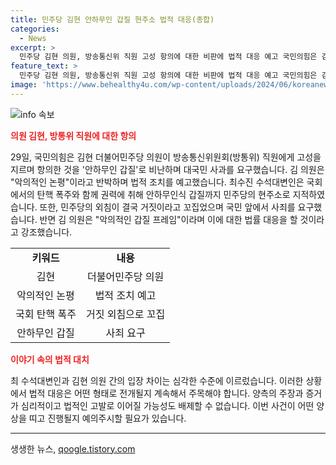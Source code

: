 ```yaml
---
title: 민주당 김현 안하무인 갑질 현주소 법적 대응(종합)
categories:
  - News
excerpt: >
  민주당 김현 의원, 방송통신위 직원 고성 항의에 대한 비판에 법적 대응 예고 국민의힘은 김현 의원이 방송통신위 직원에게 고성을 지며 항의한 행동을 안하무인 갑질이라 비판하며 대국민 사과를 요구했다. 김 의원은 악의적인 논평이라고 반박하며 법적 조치를 예고했고, 최 수석대변인은 국민 앞에서 민주당에게 사죄를 요구하며 국민의힘을 비판했다. 김 의원은 허위사실이라고 주장하며 법적 대응을 강조했다.
feature_text: >
  민주당 김현 의원, 방송통신위 직원 고성 항의에 대한 비판에 법적 대응 예고 국민의힘은 김현 의원이 방송통신위 직원에게 고성을 지며 항의한 행동을 안하무인 갑질이라 비판하며 대국민 사과를 요구했다. 김 의원은 악의적인 논평이라고 반박하며 법적 조치를 예고했고, 최 수석대변인은 국민 앞에서 민주당에게 사죄를 요구하며 국민의힘을 비판했다. 김 의원은 허위사실이라고 주장하며 법적 대응을 강조했다.
image: 'https://www.behealthy4u.com/wp-content/uploads/2024/06/koreanews.jpg'
---
```


<p><img src="https://www.behealthy4u.com/wp-content/uploads/2024/06/koreanews.jpg" alt="info 속보" /></p>

<p><b><span style="color: #ee2323;">의원 김현, 방통위 직원에 대한 항의</span></b></p>

<p data-ke-size="size16">29일, 국민의힘은 김현 더불어민주당 의원이 방송통신위원회(방통위) 직원에게 고성을 지르며 항의한 것을 '안하무인 갑질'로 비난하며 대국민 사과를 요구했습니다. 김 의원은 "악의적인 논평"이라고 반박하며 법적 조치를 예고했습니다. 최수진 수석대변인은 국회에서의 탄핵 폭주와 함께 권력에 취해 안하무인식 갑질까지 민주당의 현주소로 지적하였습니다. 또한, 민주당의 외침이 결국 거짓이라고 꼬집었으며 국민 앞에서 사죄를 요구했습니다. 반면 김 의원은 "악의적인 갑질 프레임"이라며 이에 대한 법률 대응을 할 것이라고 강조했습니다.</p>

<table>
  <tr>
    <td style="text-align: center; height: 17px;"><b>키워드</b></td>
    <td style="text-align: center; height: 17px;"><b>내용</b></td>
  </tr>
  <tr>
    <td style="text-align: center; height: 17px;">김현</td>
    <td style="text-align: center; height: 17px;">더불어민주당 의원</td>
  </tr>
  <tr>
    <td style="text-align: center; height: 17px;">악의적인 논평</td>
    <td style="text-align: center; height: 17px;">법적 조치 예고</td>
  </tr>
  <tr>
    <td style="text-align: center; height: 17px;">국회 탄핵 폭주</td>
    <td style="text-align: center; height: 17px;">거짓 외침으로 꼬집</td>
  </tr>
  <tr>
    <td style="text-align: center; height: 17px;">안하무인 갑질</td>
    <td style="text-align: center; height: 17px;">사죄 요구</td>
  </tr>
</table>

<p><b><span style="color: #ee2323;">이야기 속의 법적 대치</span></b></p>

<p data-ke-size="size16">최 수석대변인과 김현 의원 간의 입장 차이는 심각한 수준에 이르렀습니다. 이러한 상황에서 법적 대응은 어떤 형태로 전개될지 계속해서 주목해야 합니다. 양측의 주장과 증거가 심리적이고 법적인 고발로 이어질 가능성도 배제할 수 없습니다. 이번 사건이 어떤 양상을 띠고 진행될지 예의주시할 필요가 있습니다.</p>

<hr>

<p data-ke-size="size16"></p>
생생한 뉴스, <a href="https://qoogle.tistory.com" rel="dofollow">qoogle.tistory.com</a>


